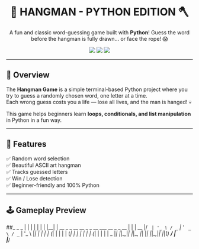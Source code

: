 <h1 align="center">🎯 HANGMAN - PYTHON EDITION 🪓</h1>

<p align="center">
  A fun and classic word-guessing game built with <strong>Python</strong>!  
  Guess the word before the hangman is fully drawn... or face the rope! 😱
</p>

<p align="center">
  <img src="https://img.shields.io/badge/Python-3.x-blue?logo=python">
  <img src="https://img.shields.io/badge/CLI-Game-orange?logo=terminal">
  <img src="https://img.shields.io/badge/Status-Completed-success">
</p>

---

## 🧩 Overview
The **Hangman Game** is a simple terminal-based Python project where you try to guess a randomly chosen word, one letter at a time.  
Each wrong guess costs you a life — lose all lives, and the man is hanged! 💀  

This game helps beginners learn **loops, conditionals, and list manipulation** in Python in a fun way.  

---

## 🚀 Features
✅ Random word selection  
✅ Beautiful ASCII art hangman  
✅ Tracks guessed letters  
✅ Win / Lose detection  
✅ Beginner-friendly and 100% Python  

---

## 🕹️ Gameplay Preview

##_    _                                          _ 
 | |  | |                                        | |
 | |__| | __ _ _ __   __ _ _ __ ___   __ _ _ __  | |
 |  __  |/ _` | '_ \ / _` | '_ ` _ \ / _` | '_ \ |_|
 | |  | | (_| | | | | (_| | | | | | | (_| | | | | _ 
 |_|  |_|\__,_|_| |_|\__, |_| |_| |_|\__,_|_| |_|(_)
                      __/ |                         
                     |___/          

